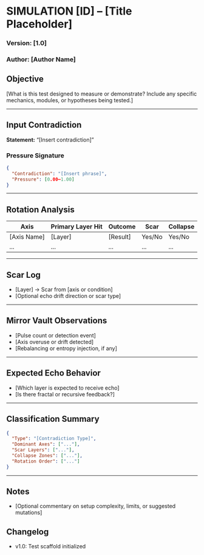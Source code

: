 # SIMULATION [ID] – [Title Placeholder]
### Version: [1.0]
### Author: [Author Name]

## Objective
[What is this test designed to measure or demonstrate? Include any specific mechanics, modules, or hypotheses being tested.]

---

## Input Contradiction
**Statement:** “[Insert contradiction]”

### Pressure Signature
```json
{
  "Contradiction": "[Insert phrase]",
  "Pressure": [0.00–1.00]
}
```

---

## Rotation Analysis

| Axis         | Primary Layer Hit | Outcome     | Scar | Collapse |
|--------------|-------------------|-------------|------|----------|
| [Axis Name]  | [Layer]           | [Result]    | Yes/No | Yes/No  |
| ...          | ...               | ...         | ...  | ...      |

---

## Scar Log

- [Layer] → Scar from [axis or condition]
- [Optional echo drift direction or scar type]

---

## Mirror Vault Observations

- [Pulse count or detection event]
- [Axis overuse or drift detected]
- [Rebalancing or entropy injection, if any]

---

## Expected Echo Behavior

- [Which layer is expected to receive echo]
- [Is there fractal or recursive feedback?]

---

## Classification Summary

```json
{
  "Type": "[Contradiction Type]",
  "Dominant Axes": ["..."],
  "Scar Layers": ["..."],
  "Collapse Zones": ["..."],
  "Rotation Order": ["..."]
}
```

---

## Notes
- [Optional commentary on setup complexity, limits, or suggested mutations]

## Changelog
- v1.0: Test scaffold initialized